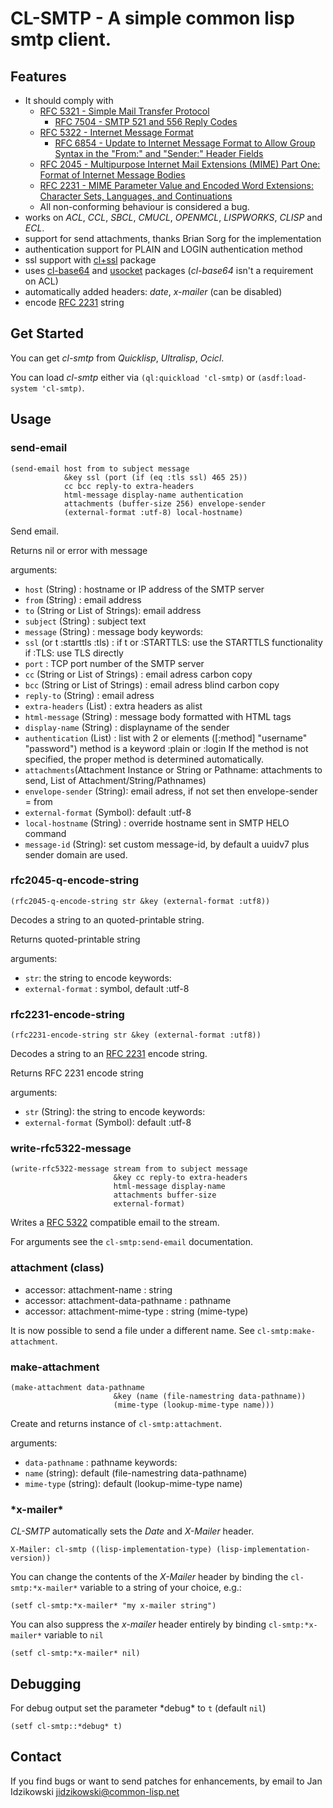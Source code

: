 # CL-SMTP - A simple common lisp smtp client.

## Features
* It should comply with
  * [RFC 5321 - Simple Mail Transfer Protocol](https://datatracker.ietf.org/doc/html/rfc5321)
    * [RFC 7504 - SMTP 521 and 556 Reply Codes](https://datatracker.ietf.org/doc/html/rfc7504)
  * [RFC 5322 - Internet Message Format](https://datatracker.ietf.org/doc/html/rfc5322)
    * [RFC 6854 - Update to Internet Message Format to Allow Group Syntax in the "From:" and "Sender:" Header Fields](https://datatracker.ietf.org/doc/html/rfc6854)
  * [RFC 2045 - Multipurpose Internet Mail Extensions (MIME) Part One: Format of Internet Message Bodies](https://datatracker.ietf.org/doc/html/rfc2045)
  * [RFC 2231 - MIME Parameter Value and Encoded Word Extensions: Character Sets, Languages, and Continuations](https://datatracker.ietf.org/doc/html/rfc2231)
  * All non-conforming behaviour is considered a bug.
* works on *ACL*, *CCL*, *SBCL*, *CMUCL*, *OPENMCL*, *LISPWORKS*, *CLISP* and *ECL*.
* support for send attachments, thanks Brian Sorg for the implementation
* authentication support for PLAIN and LOGIN authentication method
* ssl support with [cl+ssl](https://github.com/cl-plus-ssl/cl-plus-ssl) package
* uses [cl-base64](http://git.kpe.io/?p=cl-base64.git) and [usocket](https://github.com/usocket/usocket) packages (*cl-base64* isn't a requirement on ACL)
* automatically added headers: *date*, *x-mailer* (can be disabled)
* encode [RFC 2231](https://datatracker.ietf.org/doc/html/rfc2231) string

## Get Started

You can get *cl-smtp* from *Quicklisp*, *Ultralisp*, *Ocicl*.

You can load *cl-smtp* either via `(ql:quickload 'cl-smtp)` or
`(asdf:load-system 'cl-smtp)`.

## Usage

### send-email

```common-lisp
(send-email host from to subject message
            &key ssl (port (if (eq :tls ssl) 465 25))
            cc bcc reply-to extra-headers
            html-message display-name authentication
            attachments (buffer-size 256) envelope-sender
            (external-format :utf-8) local-hostname)
```

Send email.

Returns nil or error with message

arguments:
* `host` (String) : hostname or IP address of the SMTP server
* `from` (String) : email address
* `to` (String or List of Strings): email address
* `subject` (String) : subject text
* `message` (String) : message body
 keywords:
* `ssl` (or t :starttls :tls) : if t or :STARTTLS: use the STARTTLS functionality
                                if :TLS: use TLS directly
* `port`                           : TCP port number of the SMTP server
* `cc` (String or List of Strings) : email adress carbon copy
* `bcc` (String or List of Strings) : email adress blind carbon copy
* `reply-to` (String) : email adress
* `extra-headers` (List) : extra headers as alist
* `html-message` (String) : message body formatted with HTML tags
* `display-name` (String) : displayname of the sender
* `authentication` (List) : list with 2 or elements
                                     ([:method] "username" "password")
                                     method is a keyword :plain or :login
                                     If the method is not specified, the
                                     proper method is determined automatically.
* `attachments`(Attachment Instance or String or Pathname:
               attachments to send, List of Attachment/String/Pathnames)
* `envelope-sender` (String): email adress,
                              if not set then envelope-sender = from
* `external-format` (Symbol): default :utf-8
* `local-hostname` (String) : override hostname sent in SMTP HELO command
* `message-id` (String): set custom message-id, by default a uuidv7 plus sender domain are used.

### rfc2045-q-encode-string

```common-lisp
(rfc2045-q-encode-string str &key (external-format :utf8))
```
Decodes a string to an quoted-printable string.

Returns quoted-printable string

arguments:
* `str`: the string to encode
keywords:
* `external-format` : symbol, default :utf-8

### rfc2231-encode-string

```common-lisp
(rfc2231-encode-string str &key (external-format :utf8))
```
Decodes a string to an [RFC 2231](https://datatracker.ietf.org/doc/html/rfc2231) encode string.

Returns RFC 2231 encode string

arguments:
* `str` (String): the string to encode
keywords:
* `external-format` (Symbol): default :utf-8

### write-rfc5322-message

```common-lisp
(write-rfc5322-message stream from to subject message
                       &key cc reply-to extra-headers
                       html-message display-name
                       attachments buffer-size
                       external-format)
```
Writes a [RFC 5322](https://datatracker.ietf.org/doc/html/rfc5322) compatible email to the stream.

For arguments see the `cl-smtp:send-email` documentation.

### attachment (class)

* accessor: attachment-name          : string
* accessor: attachment-data-pathname : pathname
* accessor: attachment-mime-type     : string (mime-type)

It is now possible to send a file under a different name.
See `cl-smtp:make-attachment`.

### make-attachment

```common-lisp
(make-attachment data-pathname
			           &key (name (file-namestring data-pathname))
			           (mime-type (lookup-mime-type name)))
```

Create and returns instance of `cl-smtp:attachment`.

arguments:
* `data-pathname` : pathname
 keywords:
* `name` (string): default (file-namestring data-pathname)
* `mime-type` (string): default (lookup-mime-type name)

### \*x-mailer\*

*CL-SMTP* automatically sets the *Date* and *X-Mailer* header.
```
X-Mailer: cl-smtp ((lisp-implementation-type) (lisp-implementation-version))
```

You can change the contents of the *X-Mailer* header by binding the
`cl-smtp:*x-mailer*` variable to a string of your choice, e.g.:
```common-lisp
(setf cl-smtp:*x-mailer* "my x-mailer string")
```

You can also suppress the *x-mailer* header entirely by
binding `cl-smtp:*x-mailer*` variable to `nil`
```common-lisp
(setf cl-smtp:*x-mailer* nil)
```

## Debugging
For debug output set the parameter \*debug\* to `t` (default `nil`)
```common-lisp
(setf cl-smtp::*debug* t)
```

## Contact
If you find bugs or want to send patches for enhancements, by email to
Jan Idzikowski <jidzikowski@common-lisp.net>